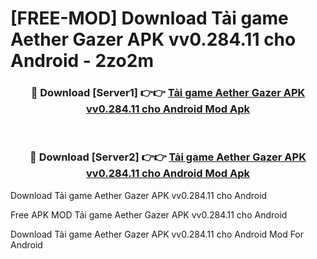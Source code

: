 # [FREE-MOD] Download Tải game Aether Gazer APK vv0.284.11 cho Android - 2zo2m


<div align="center">
<h3>🔴 Download [Server1] 👉👉 <a href="https://apk-comot.site?title=Tải_game_Aether_Gazer_APK_vv0.284.11_cho_Android">Tải game Aether Gazer APK vv0.284.11 cho Android Mod Apk</a></h3><br>

<h3>🔴 Download [Server2] 👉👉 <a href="https://apk-comot.site?title=Tải_game_Aether_Gazer_APK_vv0.284.11_cho_Android">Tải game Aether Gazer APK vv0.284.11 cho Android Mod Apk</a></h3>
</div>



Download Tải game Aether Gazer APK vv0.284.11 cho Android 

Free APK MOD Tải game Aether Gazer APK vv0.284.11 cho Android 

Download Tải game Aether Gazer APK vv0.284.11 cho Android Mod For Android

